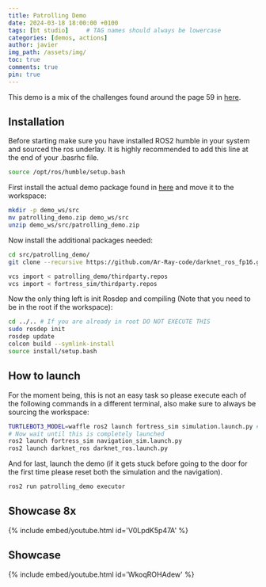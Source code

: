 ```yaml
---
title: Patrolling Demo
date: 2024-03-18 18:00:00 +0100
tags: [bt studio]     # TAG names should always be lowercase
categories: [demos, actions]
author: javier
img_path: /assets/img/
toc: true
comments: true
pin: true
---
```


This demo is a mix of the challenges found around the page 59 in [here](https://athome.robocup.org/wp-content/uploads/2022_rulebook.pdf).

## Installation

Before starting make sure you have installed ROS2 humble in your system and sourced the ros underlay. It is highly recommended to add this line at the end of your .basrhc file.

```bash
source /opt/ros/humble/setup.bash
```

First install the actual demo package found in [here](https://github.com/RoboticsLabURJC/2024-tfg-javier-izquierdo/demo/patrolling_demo.zip) and move it to the workspace:

```bash
mkdir -p demo_ws/src
mv patrolling_demo.zip demo_ws/src
unzip demo_ws/src/patrolling_demo.zip
```

Now install the additional packages needed:

```bash
cd src/patrolling_demo/
git clone --recursive https://github.com/Ar-Ray-code/darknet_ros_fp16.git

vcs import < patrolling_demo/thirdparty.repos
vcs import < fortress_sim/thirdparty.repos
```


Now the only thing left is init Rosdep and compiling (Note that you need to be in the root if the workspace):
```bash
cd ../.. # If you are already in root DO NOT EXECUTE THIS
sudo rosdep init
rosdep update
colcon build --symlink-install
source install/setup.bash
```

## How to launch

For the moment being, this is not an easy task so please execute each of the following commands in a different terminal, also make sure to always be sourcing the workspace:

```bash
TURTLEBOT3_MODEL=waffle ros2 launch fortress_sim simulation.launch.py # Wait for a minute
# Now wait until this is completely launched
ros2 launch fortress_sim navigation_sim.launch.py
ros2 launch darknet_ros darknet_ros.launch.py
```

And for last, launch the demo (if it gets stuck before going to the door for the first time please reset both the simulation and the navigation).
```bash
ros2 run patrolling_demo executor
```


## Showcase 8x

{% include embed/youtube.html id='V0LpdK5p47A' %}

## Showcase

{% include embed/youtube.html id='WkoqROHAdew' %}
